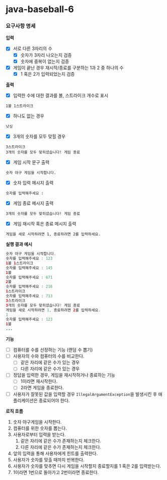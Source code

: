 # java-baseball-6

### 요구사항 명세

**입력**

- [x]  서로 다른 3자리의 수
   - [x]  숫자가 3자리 나오는지 검증
   - [x]  숫자에 중복이 없는지 검증
- [x]  게임이 끝난 경우 재시작/종료를 구분하는 1과 2 중 하나의 수
   - [x]  1 혹은 2가 입력되었는지 검증

**출력**

- [x]  입력한 수에 대한 결과를 볼, 스트라이크 개수로 표시

```
1볼 1스트라이크
```

- [x]  하나도 없는 경우

```
낫싱
```

- [x]  3개의 숫자를 모두 맞힐 경우

```
3스트라이크
3개의 숫자를 모두 맞히셨습니다! 게임 종료
```

- [x]  게임 시작 문구 출력

```
숫자 야구 게임을 시작합니다.
```

- [x]  숫자 입력 메시지 출력

```
숫자를 입력해주세요 : 
```

- [x]  게임 종료 메시지 출력

```
3개의 숫자를 모두 맞히셨습니다! 게임 종료
```

- [x]  게임 재시작 혹은 종료 메시지 출력

```
게임을 새로 시작하려면 1, 종료하려면 2를 입력하세요.
```

**실행 결과 예시**

```java
숫자 야구 게임을 시작합니다.
숫자를 입력해주세요 : 123
1볼 1스트라이크
숫자를 입력해주세요 : 145
1볼
숫자를 입력해주세요 : 671
2볼
숫자를 입력해주세요 : 216
1스트라이크
숫자를 입력해주세요 : 713
3스트라이크
3개의 숫자를 모두 맞히셨습니다! 게임 종료
게임을 새로 시작하려면 1, 종료하려면 2를 입력하세요.
1
숫자를 입력해주세요 : 123
1볼
...
```

**기능**

- [ ]  컴퓨터를 수를 선정하는 기능 (랜덤 수 뽑기)
- [ ]  사용자의 수와 컴퓨터의 수를 비교한다.
    - [ ]  같은 자리에 같은 수가 있는 경우
    - [ ]  다른 자리에 같은 수가 있는 경우
- [ ]  정답을 입력한 경우, 게임을 재시작하거나 종료하는 기능
    - [ ]  1이라면 재시작한다.
    - [ ]  2라면 게임을 종료한다.
- [ ]  사용자가 잘못된 값을 입력할 경우 `IllegalArgumentException`을 발생시킨 후 애플리케이션은 종료되어야 한다.

**로직 흐름**

1. 숫자 야구게임을 시작한다.
2. 컴퓨터를 위한 숫자를 뽑는다.
3. 사용자로부터 입력을 받는다.
    1. 같은 자리에 같은 수가 존재하는지 체크한다.
    2. 다른 자리에 같은 수가 존재하는지 체크한다.
4. 앞의 입력을 통해 사용자에게 힌트를 출력한다.
5. 사용자가 숫자를 맞출 때까지 반복한다.
6. 사용자가 숫자를 맞추면 다시 게임을 시작할지 종료할지를 1 혹은 2를 입력받는다.
7. 1이라면 1번으로 돌아가고 2번이라면 종료한다.
